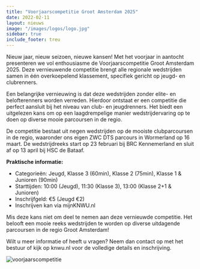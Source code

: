 ```yaml
---
title: "Voorjaarscompetitie Groot Amsterdam 2025"
date: 2022-02-11
layout: nieuws
image: "/images/logos/logo.jpg"
sidebar: true
include_footer: treu
---
```

Nieuw jaar, nieuw seizoen, nieuwe kansen! Met het voorjaar in aantocht presenteren we vol enthousiasme de Voorjaarscompetitie Groot Amsterdam 2025. 
Deze vernieuwende competitie brengt alle regionale wedstrijden samen in één overkoepelend klassement, specifiek gericht op jeugd- en clubrenners.

Een belangrijke vernieuwing is dat deze wedstrijden zonder elite- en belofterenners worden verreden. Hierdoor ontstaat er een competitie die perfect aansluit bij het niveau van club- en jeugdrenners. Het biedt een uitgelezen kans om op een laagdrempelige manier wedstrijdervaring op te doen op diverse mooie parcoursen in de regio.

De competitie bestaat uit negen wedstrijden op de mooiste clubparcoursen in de regio, waaronder ons eigen ZWC DTS parcours in Wormerland op 16 maart. De wedstrijdreeks start op 23 februari bij BRC Kennemerland en sluit af op 13 april bij HSC de Bataaf.

**Praktische informatie:**
- Categorieën: Jeugd, Klasse 3 (60min), Klasse 2 (75min), Klasse 1 & Junioren (90min)
- Starttijden: 10:00 (Jeugd), 11:30 (Klasse 3), 13:00 (Klasse 2+1 & Junioren)
- Inschrijfgeld: €5 (Jeugd €2)
- Inschrijven kan via mijnKNWU.nl

Mis deze kans niet om deel te nemen aan deze vernieuwde competitie. Het belooft een mooie reeks wedstrijden te worden op diverse uitdagende parcoursen in de regio Groot Amsterdam!

Wilt u meer informatie of heeft u vragen? Neem dan contact op met het bestuur of kijk op knwu.nl voor de volledige details en inschrijving.

![voorjaarscompetitie](/images/news/voorjaarscompetitie.jpeg)